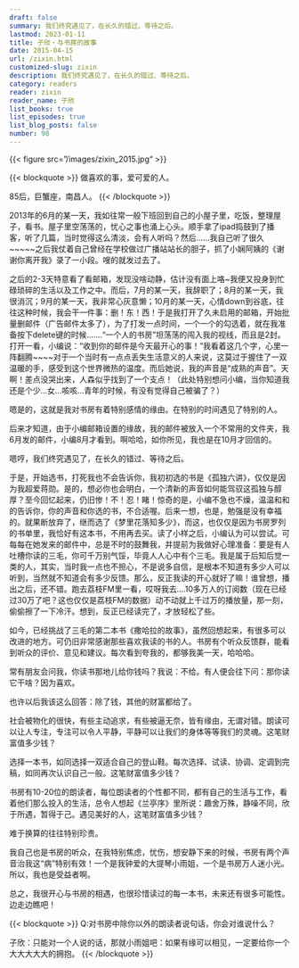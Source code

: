 ```yaml
---
draft: false
summary: 我们终究遇见了，在长久的错过、等待之后。
lastmod: 2023-01-11
title: 子欣・与书房的故事
date: 2015-04-15
url: /zixin.html
customized-slug: zixin
description: 我们终究遇见了，在长久的错过、等待之后。
category: readers
reader: zixin
reader_name: 子欣
list_books: true
list_episodes: true
list_blog_posts: false
number: 90
---
```


{{< figure src=”/images/zixin_2015.jpg“ >}}

{{< blockquote >}}
做喜欢的事，爱可爱的人。

85后，巨蟹座，南昌人。
{{< /blockquote >}}

2013年的6月的某一天，我如往常一般下班回到自己的小屋子里，吃饭，整理屋子，看书。屋子里空荡荡的，忧心之事也涌上心头。顺手拿了ipad捣鼓到了播客，听了几篇，当时觉得这么清淡，会有人听吗？然后......我自己听了很久~~~~~之后我仗着自己曾经在学校做过广播站站长的胆子，抓了小娴阿姨的《谢谢你离开我》录了一小段。嗖的就发过去了。

之后的2-3天特意看了看邮箱，发现没啥动静，估计没有面上咯~我便又投身到忙碌琐碎的生活以及工作之中。而后，7月的某一天，我辞职了；8月的某一天，我很消沉；9月的某一天，我非常心灰意懒；10月的某一天，心情down到谷底，往往这种时候，我会干一件事：删！东！西！于是我打开了久未启用的邮箱，开始批量删邮件（广告邮件太多了），为了打发一点时间，一个一个的勾选着，就在我准备按下delete键的时候.......“一个人的书房”坦荡荡的闯入我的视线，而且是2封。打开一看，小编说：“收到你的邮件是今天最开心的事！”我看着这几个字，心里一阵翻腾~~~~对于一个当时有一点点丢失生活意义的人来说，这莫过于握住了一双温暖的手，感受到这个世界微热的温度。而后她说，我的声音是“成熟的声音”。天啊！差点没哭出来，人森似乎找到了一个支点！（此处特别想问小编，当你知道我还是个少...女...咳咳...青年的时候，有没有觉得自己被骗了？）

嗯是的，这就是我对书房有着特别感情的缘由。在特别的时间遇见了特别的人。

后来才知道，由于小编邮箱设置的缘故，我的邮件被放入一个不常用的文件夹，我6月发的邮件，小编8月才看到。啊哈哈，如你所见，我也是在10月才回信的。

嗯哼，我们终究遇见了，在长久的错过、等待之后。

于是，开始选书，打死我也不会告诉你，我初初选的书是《孤独六讲》，仅仅是因为我超爱蒋勋。是的，想必你也会明白，一个清新的声音如何能驾驭这孤独与醇厚？至今回忆起来，仍旧惨！不！忍！睹！惊奇的是，小编不急也不燥，温温和和的告诉你，你的声音和你选的书，不合适喔。后来一想，也是，勉强是没有幸福的。就果断放弃了，继而选了《梦里花落知多少》，而这，也仅仅是因为书房罗列的书单里，我恰好有这本书，不用再去买。读了小样之后，小编认为可以尝试。可每每在她发来的邮件中，总是不时的鼓舞我，并提前为我做好心理准备：要是有人吐槽你读的三毛，你可千万别气馁，毕竟人人心中有个三毛。我是属于后知后觉一类的人，其实，当时我一点也不担心，不是说多自信，是根本不知道有多少人可以听到，当然就不知道会有多少反馈。那么，反正我读的开心就好了嘛！谁曾想，播出之后，还不错。跑去荔枝FM里一看，哎呀我去....10多万人的订阅数（现在已经过30万了吧？这也仅仅是荔枝FM的数据）动不动就上千过万的播放量，那一刻，偷偷擦了一下冷汗。想到，反正已经读完了，才放轻松了些。

如今，已经挑战了三毛的第二本书《撒哈拉的故事》，虽然回想起来，有很多可以改进的地方。可仍旧非常感谢那些喜欢我读的书的人。书房有个听众反馈群，能看到听众的评价、意见和建议。每次看到夸我的，都够我美一天，哈哈哈。

常有朋友会问我，你读书那地儿给你钱吗？我说：不给。有人便会往下问：那你读它干啥？因为喜欢。

也许以后我该这么回答：除了钱，其他的财富都给了。

社会被物化的很快，有些主动追求，有些被逼无奈，皆有缘由，无谓对错。朗读可以让人专注，专注可以令人平静，平静可以让我们的身体等等我们的灵魂。这笔财富值多少钱？

选择一本书，如同选择一双适合自己的登山鞋。每次选择、试读、协调、定调到完稿，如同再次认识自己一般。这笔财富值多少钱？

书房有10-20位的朗读者，每位朗读者的个性都不同，都有自己的生活与工作，看着他们那么投入的生活，总令人想起《兰亭序》里所说：趣舍万殊，静噪不同，欣于所遇，暂得于己。遇见美好的人，这笔财富值多少钱？

难于换算的往往特别珍贵。

我自己也是书房的听众，在我特别焦虑，忧伤，想安静下来的时候，书房有两个声音治我这“病”特别有效！一个是我钟爱的大提琴小雨姐，一个是书房万人迷小光。所以，我也是受益者啊。

总之，我很开心与书房的相遇，也很珍惜读过的每一本书，未来还有很多可能性。边走边瞧吧！

{{< blockquote >}}
Q:对书房中除你以外的朗读者说句话，你会对谁说什么？

子欣：只能对一个人说的话，那就小雨姐吧：如果有缘可以相见，一定要给你一个大大大大大的拥抱。
{{< /blockquote >}}